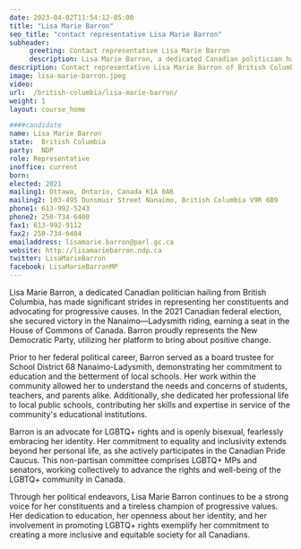 ```yaml
---
date: 2023-04-02T11:54:12-05:00
title: "Lisa Marie Barron"
seo_title: "contact representative Lisa Marie Barron"
subheader:
     greeting: Contact representative Lisa Marie Barron
     description: Lisa Marie Barron, a dedicated Canadian politician hailing from British Columbia, has made significant strides in representing her constituents and advocating for progressive causes. In the 2021 Canadian federal election, she secured victory in the Nanaimo—Ladysmith riding, earning a seat in the House of Commons of Canada.
description: Contact representative Lisa Marie Barron of British Columbia. Contact information for Lisa Marie Barron includes email address, phone number, and mailing address.
image: lisa-marie-barron.jpeg
video:
url:  /british-columbia/lisa-marie-barron/
weight: 1
layout: course_home

####candidate
name: Lisa Marie Barron
state:	British Columbia
party:	NDP
role: Representative
inoffice: current
born:
elected: 2021
mailing1: Ottawa, Ontario, Canada K1A 0A6
mailing2: 103-495 Dunsmuir Street Nanaimo, British Columbia V9R 6B9
phone1: 613-992-5243
phone2: 250-734-6400
fax1: 613-992-9112
fax2: 250-734-6404
emailaddress: lisamarie.barron@parl.gc.ca
website: http://lisamariebarron.ndp.ca
twitter: LisaMarieBarron
facebook: LisaMarieBarronMP
---
```


Lisa Marie Barron, a dedicated Canadian politician hailing from British Columbia, has made significant strides in representing her constituents and advocating for progressive causes. In the 2021 Canadian federal election, she secured victory in the Nanaimo—Ladysmith riding, earning a seat in the House of Commons of Canada. Barron proudly represents the New Democratic Party, utilizing her platform to bring about positive change.

Prior to her federal political career, Barron served as a board trustee for School District 68 Nanaimo-Ladysmith, demonstrating her commitment to education and the betterment of local schools. Her work within the community allowed her to understand the needs and concerns of students, teachers, and parents alike. Additionally, she dedicated her professional life to local public schools, contributing her skills and expertise in service of the community's educational institutions.

Barron is an advocate for LGBTQ+ rights and is openly bisexual, fearlessly embracing her identity. Her commitment to equality and inclusivity extends beyond her personal life, as she actively participates in the Canadian Pride Caucus. This non-partisan committee comprises LGBTQ+ MPs and senators, working collectively to advance the rights and well-being of the LGBTQ+ community in Canada.

Through her political endeavors, Lisa Marie Barron continues to be a strong voice for her constituents and a tireless champion of progressive values. Her dedication to education, her openness about her identity, and her involvement in promoting LGBTQ+ rights exemplify her commitment to creating a more inclusive and equitable society for all Canadians.
